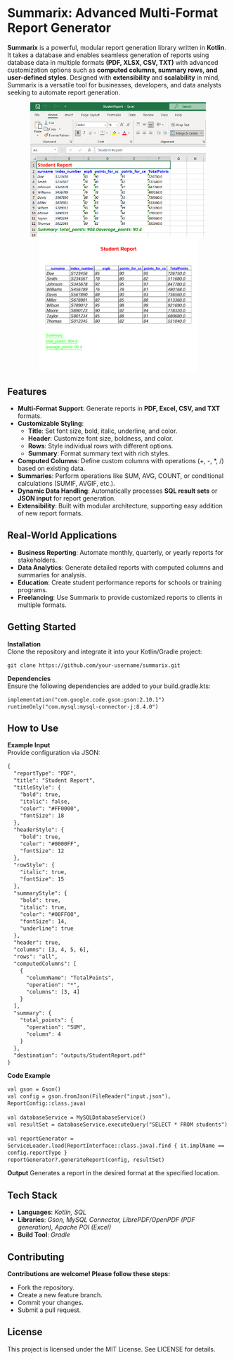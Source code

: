 # **Summarix: Advanced Multi-Format Report Generator**  

**Summarix** is a powerful, modular report generation library written in **Kotlin**. It takes a database and enables seamless generation of reports using database data in multiple formats **(PDF, XLSX, CSV, TXT)** with advanced customization options such as **computed columns, summary rows, and user-defined styles**. Designed with **extensibility** and **scalability** in mind, Summarix is a versatile tool for businesses, developers, and data analysts seeking to automate report generation.

<p align="center">
  <img src="outputs/excel_report.png" alt="Excel Report" width="400" />
  <img src="outputs/pdf_report.png" alt="Pdf Report" width="360" />
</p>

## **Features**
- **Multi-Format Support**: Generate reports in **PDF, Excel, CSV, and TXT** formats.  
- **Customizable Styling**:  
  - **Title**: Set font size, bold, italic, underline, and color.  
  - **Header**: Customize font size, boldness, and color.  
  - **Rows**: Style individual rows with different options.  
  - **Summary**: Format summary text with rich styles.  
- **Computed Columns**: Define custom columns with operations (+, -, *, /) based on existing data.  
- **Summaries**: Perform operations like SUM, AVG, COUNT, or conditional calculations (SUMIF, AVGIF, etc.).  
- **Dynamic Data Handling**: Automatically processes **SQL result sets** or **JSON input** for report generation.  
- **Extensibility**: Built with modular architecture, supporting easy addition of new report formats.  

## Real-World Applications
- **Business Reporting**: Automate monthly, quarterly, or yearly reports for stakeholders.  
- **Data Analytics**: Generate detailed reports with computed columns and summaries for analysis.  
- **Education**: Create student performance reports for schools or training programs.  
- **Freelancing**: Use Summarix to provide customized reports to clients in multiple formats.  

## Getting Started
**Installation**  
Clone the repository and integrate it into your Kotlin/Gradle project:  
```
git clone https://github.com/your-username/summarix.git
```

**Dependencies**  
Ensure the following dependencies are added to your build.gradle.kts:  
```
implementation("com.google.code.gson:gson:2.10.1")
runtimeOnly("com.mysql:mysql-connector-j:8.4.0")
```

## How to Use  
**Example Input**  
Provide configuration via JSON:  

```
{
  "reportType": "PDF",
  "title": "Student Report",
  "titleStyle": {
    "bold": true,
    "italic": false,
    "color": "#FF0000",
    "fontSize": 18
  },
  "headerStyle": {
    "bold": true,
    "color": "#0000FF",
    "fontSize": 12
  },
  "rowStyle": {
    "italic": true,
    "fontSize": 15
  },
  "summaryStyle": {
    "bold": true,
    "italic": true,
    "color": "#00FF00",
    "fontSize": 14,
    "underline": true
  },
  "header": true,
  "columns": [3, 4, 5, 6],
  "rows": "all",
  "computedColumns": [
    {
      "columnName": "TotalPoints",
      "operation": "*",
      "columns": [3, 4]
    }
  ],
  "summary": {
    "total_points": {
      "operation": "SUM",
      "column": 4
    }
  },
  "destination": "outputs/StudentReport.pdf"
}
```


**Code Example**
```
val gson = Gson()
val config = gson.fromJson(FileReader("input.json"), ReportConfig::class.java)

val databaseService = MySQLDatabaseService()
val resultSet = databaseService.executeQuery("SELECT * FROM students")

val reportGenerator = ServiceLoader.load(ReportInterface::class.java).find { it.implName == config.reportType }
reportGenerator?.generateReport(config, resultSet)
```

**Output**
Generates a report in the desired format at the specified location.

## Tech Stack
- **Languages**: *Kotlin, SQL*  
- **Libraries**: *Gson, MySQL Connector, LibrePDF/OpenPDF (PDF generation), Apache POI (Excel)*  
- **Build Tool**: *Gradle*  


## Contributing
**Contributions are welcome! Please follow these steps:**  
- Fork the repository.  
- Create a new feature branch.  
- Commit your changes.  
- Submit a pull request.  


## License
This project is licensed under the MIT License. See LICENSE for details.  
